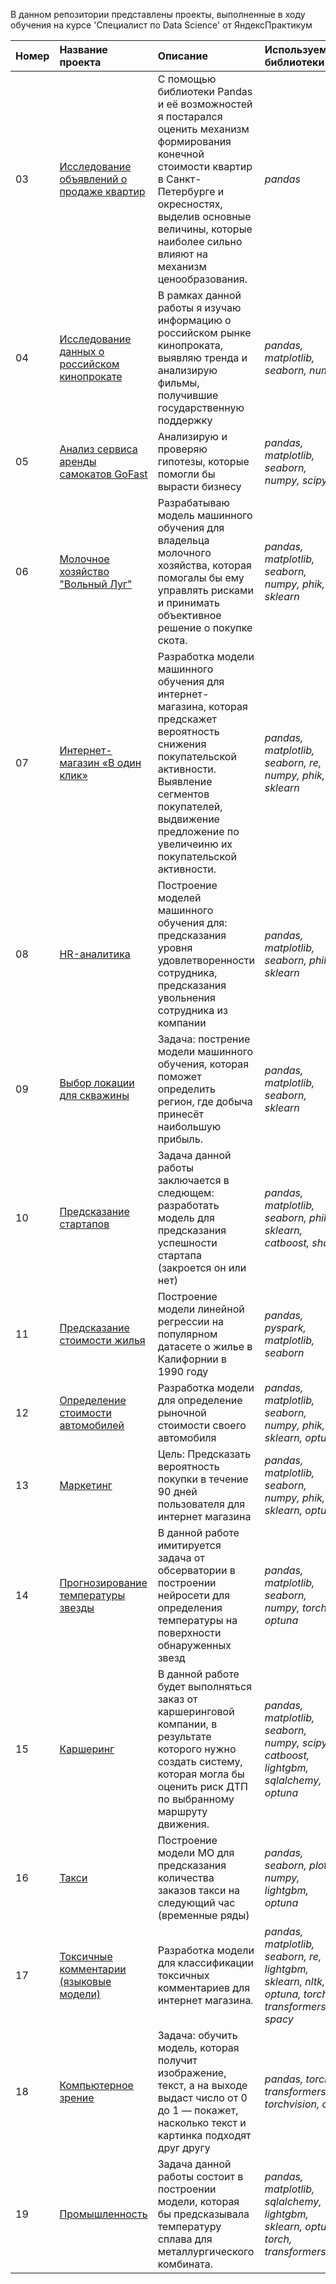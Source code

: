 В данном репозитории представлены проекты, выполненные в ходу обучения на курсе  'Специалист по Data Science' от ЯндексПрактикум


| Номер | Название проекта | Описание | Используемые библиотеки |
| :---------------------- | :---------------------- | :---------------------- | :---------------------- |
| 03 | [Исследование объявлений о продаже квартир]([ссылка](https://github.com/AvensDS/YandexPracticumStudy/tree/main/03_Исследование_объявлений_о_продаже_квартир)) | С помощью библиотеки Pandas и её возможностей я постарался оценить механизм формирования конечной стоимости квартир в Санкт-Петербурге и окресностях, выделив основные величины, которые наиболее сильно влияют на механизм ценообразования.| *pandas*|
| 04 | [Исследование данных о российском кинопрокате](ссылка) | В рамках данной работы я изучаю информацию о российском рынке кинопроката, выявляю тренда и анализирую фильмы, получившие государственную поддержку| *pandas, matplotlib, seaborn, numpy*|
| 05 | [Анализ сервиса аренды самокатов GoFast](ссылка) | Анализирую и проверяю гипотезы, которые помогли бы вырасти бизнесу| *pandas, matplotlib, seaborn, numpy, scipy*|
| 06 | [Молочное хозяйство "Вольный Луг"](ссылка) | Разрабатываю модель машинного обучения для владельца молочного хозяйства, которая помогалы бы ему управлять рисками и принимать объективное решение о покупке скота.| *pandas, matplotlib, seaborn, numpy, phik, sklearn*|
| 07 | [Интернет-магазин «В один клик»](ссылка) | Разработка модели машинного обучения для интернет-магазина, которая предскажет вероятность снижения покупательской активности. Выявление сегментов покупателей, выдвижение предложение по увеличеиню их покупательской активности. | *pandas, matplotlib, seaborn, re, numpy, phik, sklearn*|
| 08 | [HR-аналитика](ссылка) | Построение моделей машинного обучения для: предсказания уровня удовлетворенности сотрудника, предсказания увольнения сотрудника из компании| *pandas, matplotlib, seaborn, phik, sklearn*|
| 09 | [Выбор локации для скважины](ссылка) | Задача: пострение модели машинного обучения, которая поможет определить регион, где добыча принесёт наибольшую прибыль.| *pandas, matplotlib, seaborn, sklearn*|
| 10 | [Предсказание стартапов](ссылка) | Задача данной работы заключается в следющем: разработать модель для предсказания успешности стартапа (закроется он или нет)| *pandas, matplotlib, seaborn, phik, sklearn, catboost, shap*|
| 11 | [Предсказание стоимости жилья](ссылка) | Построение модели линейной регрессии на популярном датасете о жилье в Калифорнии в 1990 году| *pandas, pyspark, matplotlib, seaborn*|
| 12 | [Определение стоимости автомобилей](ссылка) | Разработка модели для определение рыночной стоимости своего автомобиля| *pandas, matplotlib, seaborn, numpy, phik, sklearn, optuna*|
| 13 | [Маркетинг](ссылка) | Цель: Предсказать вероятность покупки в течение 90 дней пользователя для интернет магазина| *pandas, matplotlib, seaborn, numpy, phik, sklearn, optuna*|
| 14 | [Прогнозирование температуры звезды](ссылка) |В данной работе имитируется задача от обсерватории в построении нейросети для определения температуры на поверхности обнаруженных звезд| *pandas, matplotlib, seaborn, numpy, torch, optuna*|
| 15 | [Каршеринг](ссылка) | В данной работе будет выполняться заказ от каршеринговой компании, в результате которого нужно создать систему, которая могла бы оценить риск ДТП по выбранному маршруту движения.| *pandas, matplotlib, seaborn, numpy, scipy, catboost, lightgbm, sqlalchemy, optuna*|
| 16 | [Такси](ссылка) | Построение модели МО для предсказания количества заказов такси на следующий час (временные ряды)| *pandas, seaborn, plotly, numpy, lightgbm, optuna*|
| 17 | [Токсичные комментарии (языковые модели)](ссылка) | Разработка модели для классификации токсичных комментариев для интернет магазина.| *pandas, matplotlib, seaborn, re, lightgbm, sklearn, nltk, optuna, torch, transformers, spacy*|
| 18 | [Компьютерное зрение](ссылка) | Задача: обучить модель, которая получит изображение, текст, а на выходе выдаст число от 0 до 1 — покажет, насколько текст и картинка подходят друг другу| *pandas, torch, transformers, torchvision, clip*|
| 19 | [Промышленность](ссылка) | Задача данной работы состоит в построении модели, которая бы предсказывала температуру сплава для металлургического комбината.| *pandas, matplotlib, sqlalchemy, lightgbm, sklearn, optuna, torch, transformers*|
